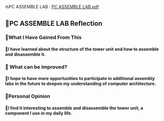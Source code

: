 ⛵PC ASSEMBLE LAB : [PC ASSEMBLE LAB.pdf](https://drive.google.com/file/d/1KVX3my6Xv4418H0WWcj2FR5P4fDJay1l/view?usp=sharing)

<h2>🪼PC ASSEMBLE LAB Reflection</h2>  
 <h3> 🧐What I Have Gained From This </h3>
<h4>🐋I have learned about the structure of the tower unit and how to assemble and disassemble   it.</h4>

 <h3>👀 What can be improved? </h3>
<h4>🐠I hope to have more opportunities to participate in additional assembly labs in the future to deepen my understanding of computer architecture.</h4>

 <h3> 🤔Personal Opinion  </h3>
<h4>🐬I find it interesting to assemble and disassemble the tower unit, a component I use in my daily life.</h4>
